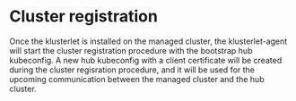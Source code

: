 # Cluster registration
Once the klusterlet is installed on the managed cluster, the klusterlet-agent will start the cluster registration procedure with the bootstrap hub kubeconfig. 
A new hub kubeconfig with a client certificate will be created during the cluster regisration procedure, and it will be used for the upcoming communication between the managed cluster and the hub cluster.